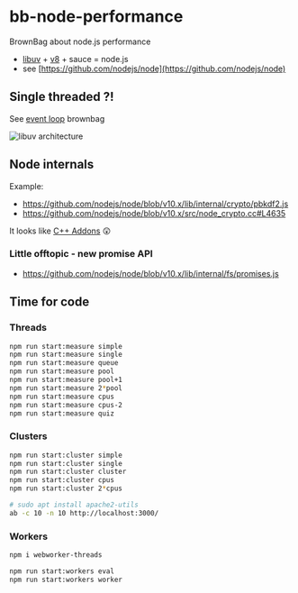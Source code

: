 # bb-node-performance

BrownBag about node.js performance

* [libuv](https://en.wikipedia.org/wiki/Libuv) + [v8](https://developers.google.com/v8/) + sauce = node.js
* see [https://github.com/nodejs/node](https://github.com/nodejs/node)

## Single threaded ?!

See [event loop](https://docs.google.com/presentation/d/1ghQLMrpuE0rm5H0qJ3naOCE73xzU53DJE-vuiIoUydA/) brownbag

![libuv architecture](http://docs.libuv.org/en/v1.x/_images/architecture.png)

## Node internals

Example:
* https://github.com/nodejs/node/blob/v10.x/lib/internal/crypto/pbkdf2.js
* https://github.com/nodejs/node/blob/v10.x/src/node_crypto.cc#L4635

It looks like [C++ Addons](https://docs.google.com/presentation/d/1MeefJ3TxcyO9zBfOUmUY5qWx78qVaSU2jdayl0rtz4E/) :astonished:

### Little offtopic - new promise API

* https://github.com/nodejs/node/blob/v10.x/lib/internal/fs/promises.js

## Time for code

### Threads

```bash
npm run start:measure simple
npm run start:measure single
npm run start:measure queue
npm run start:measure pool
npm run start:measure pool+1
npm run start:measure 2*pool
npm run start:measure cpus
npm run start:measure cpus-2
npm run start:measure quiz
```

### Clusters

```bash
npm run start:cluster simple
npm run start:cluster single
npm run start:cluster cluster
npm run start:cluster cpus
npm run start:cluster 2*cpus
```

```bash
# sudo apt install apache2-utils
ab -c 10 -n 10 http://localhost:3000/
```

### Workers

```bash
npm i webworker-threads
```

```bash
npm run start:workers eval
npm run start:workers worker
```
